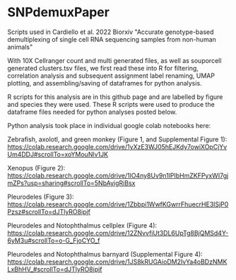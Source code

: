 # SNPdemuxPaper
Scripts used in Cardiello et al. 2022 Biorxiv "Accurate genotype-based demultiplexing of single cell RNA sequencing samples from non-human animals" 

With 10X Cellranger count and multi generated files, as well as souporcell generated clusters.tsv files, we first read these into R for filtering,
correlation analysis and subsequent assignment label renaming, UMAP plotting, and assembling/saving of dataframes for python analysis.

R scripts for this analysis are in this github page and are labelled by figure and species they were used. These R scripts were used to produce the 
dataframe files needed for python analyses posted below. 

Python analysis took place in individual google colab notebooks here:

Zebrafish, axolotl, and green monkey (Figure 1, and Supplemental Figure 1): https://colab.research.google.com/drive/1yXzE3WJ05hEJKdy7owiXOpCjYvUm4DDJ#scrollTo=xoYMouNlv1JK

Xenopus (Figure 2): https://colab.research.google.com/drive/1lO4ny8Uv9n1lPIbHmZKFPyxWI7gjmZPs?usp=sharing#scrollTo=5NbAyigRiBsx

Pleurodeles (Figure 3): https://colab.research.google.com/drive/1Zbbpi1WwfKGwrrFhuecrHE3lSjP0Pzsz#scrollTo=dJTlyRO8ipjf

Pleurodeles and Notophthalmus cellplex (Figure 4): https://colab.research.google.com/drive/12ZNvvfiUt3DL6UpTg8BjQMSd4Y-6yM3u#scrollTo=o-G_FjoCYO_f

Pleurodeles and Notophthalmus barnyard (Supplemental Figure 4): https://colab.research.google.com/drive/1JS8kRUGAioDM2IvYa4oBDzNMKLxBhHV_#scrollTo=dJTlyRO8ipjf
